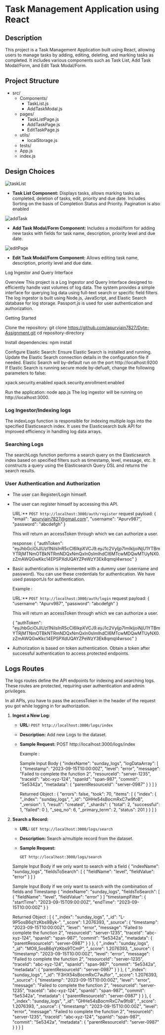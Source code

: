 # Task Management Application using React

## Description

This project is a Task Management Application built using React, allowing users to manage tasks by adding, editing, deleting, and marking tasks as completed. It includes various components such as Task List, Add Task Modal/Form, and Edit Task Modal/Form.

## Project Structure
- src/
  - Components/
    - TaskList.js
    - AddTaskModal.js
  - pages/
    - TaskListPage.js
    - AddTaskPage.js
    - EditTaskPage.js
  - utils/
    - localStorage.js
  - tests/
  - App.js
  - index.js

## Design Choices

![taskList](https://github.com/apurvjain7827/Task-Manager-React/assets/97018481/29e9b1da-0096-425f-9e99-c68372f21b5b)

- **Task List Component:** Displays tasks, allows marking tasks as completed, deletion of tasks, edit, priority and due date. Includes Sorting on the basis of Completion Status and Priority. Pagination is also enabled

![addTask](https://github.com/apurvjain7827/Task-Manager-React/assets/97018481/ffd23e54-7047-4e90-b011-2fcd6d8d9009)

- **Add Task Modal/Form Component:** Includes a modal/form for adding new tasks with fields for task name, description, priority level and due date.

![editPage](https://github.com/apurvjain7827/Task-Manager-React/assets/97018481/a94d8b03-6647-43d5-8a21-317c5d835a37)

- **Edit Task Modal/Form Component:** Allows editing task name, description, priority level and due date.


Log Ingestor and Query Interface

Overview
This project is a Log Ingestor and Query Interface designed to efficiently handle vast volumes of log data. The system provides a simple interface for querying log data using full-text search or specific field filters. The log ingestor is built using Node.js, JavaScript, and Elastic Search database for log storage. Passport.js is used for user authentication and authorization.

Getting Started

Clone the repository:
git clone https://github.com/apurvjain7827/Dyte-Assignment.git
cd repository-directory

Install dependencies:
npm install

Configure Elastic Search:
Ensure Elastic Search is installed and running.
Update the Elastic Search connection details in the configuration file if needed.
Elastic Search will by-default run on the port http://localhost:9200
If Elastic Search is running secure mode by-defualt, change the following parameters to false:

xpack.security.enabled
xpack.security.enrollment.enabled

Run the application:
node app.js
The log ingestor will be running on http://localhost:3000.

### Log Ingestor/Indexing logs

The indexLogs function is responsible for indexing multiple logs into the specified Elasticsearch index. It uses the Elasticsearch bulk API for improved efficiency in handling log data arrays.

### Searching Logs

The searchLogs function performs a search query on the Elasticsearch index based on specified filters such as timestamp, level, message, etc. It constructs a query using the Elasticsearch Query DSL and returns the search results.

### User Authentication and Authorization

- The user can Register/Login himself.
- The user can register himself by accessing this API.

  URL:\*\* `POST http://localhost:3000/auth/register`
  request payload: {
  "email": "apurvjain7827@gmail.com",
  "username": "Apurv987",
  "password": "abcdefgh"
  }

  This will return an accessToken through which we can authorize a user.

  response: {
  "authToken": "eyJhbGciOiJIUzI1NiIsInR5cCI6IkpXVCJ9.eyJ1c2VyIjp7ImlkIjoiNjU1YTBmYTRjMTNmOTBkNTRmNDQxNmQxIn0sImlhdCI6MTcwMDQwMTUyNX0.zZmAWQGwKkc14EPSPXdUQAYZPeWzY3Ek8qmql4wrsoc"
  }

- Basic authentication is implemented with a dummy user (username and password). You can use these credentials for authentication. We have used passportJs for authentication.

  Example :

  URL:\*\* `POST http://localhost:3000/auth/login`
  request payload: {
  "username": "Apurv987",
  "password": "abcdefgh"
  }

  This will return an accessToken through which we can authorize a user.

  {
  "authToken": "eyJhbGciOiJIUzI1NiIsInR5cCI6IkpXVCJ9.eyJ1c2VyIjp7ImlkIjoiNjU1YTBmYTRjMTNmOTBkNTRmNDQxNmQxIn0sImlhdCI6MTcwMDQwMTUyNX0.zZmAWQGwKkc14EPSPXdUQAYZPeWzY3Ek8qmql4wrsoc"
  }

- Authorization is based on token authentication. Obtain a token after successful authentication to access protected endpoints.

## Logs Routes

The logs routes define the API endpoints for indexing and searching logs. These routes are protected, requiring user authentication and admin privileges.

In all APIs, you have to pass the accessToken in the header of the request you got while logging in for authorization.

1. **Ingest a New Log:**

   - **URL:** `POST http://localhost:3000/logs/index`
   - **Description:** Add new Logs to the dataset.
   - **Sample Request:**
     POST http://localhost:3000/logs/index

     Example :

     Sample Input Body
     {
     "indexName": "sunday_logs",
     "logDataArray": [
     {
     "timestamp": "2023-09-15T10:00:00Z",
     "level": "error",
     "message": "Failed to complete the function 2",
     "resourceId": "server-1235",
     "traceId": "abc-xyz-124",
     "spanId": "span-987",
     "commit": "5e5342a",
     "metadata": {
     "parentResourceId": "server-0987"
     }
     }
     ]
     }

     Returned Object :
     {
     "errors": false,
     "took": 70,
     "items": [
     {
     "index": {
     "_index": "sunday_logs",
     "_id": "GHHe54sBocmRxC7w9foB",
     "_version": 1,
     "result": "created",
     "_shards": {
     "total": 2,
     "successful": 1,
     "failed": 0
     },
     "_seq_no": 6,
     "_primary_term": 2,
     "status": 201
     }
     }
     ]
     }

2. **Search a Record:**

   - **URL:** `GET http://localhost:3000/logs/search`
   - **Description:** Search a/multiple record from the dataset.
   - **Sample Request:**

     `GET http://localhost:3000/logs/search`

   Sample Input Body if we only want to search with a field
   {
   "indexName": "sunday_logs",
   "fieldsToSearch": [
   { "fieldName": "level", "fieldValue": "error" }
   ]
   }

   Sample Input Body if we only want to search with the combination of fields and Timestamp
   {
   "indexName": "sunday_logs",
   "fieldsToSearch": [
   { "fieldName": "level", "fieldValue": "error" }
   ]
   "timestampFilter": {
   "startTime": "2023-09-15T09:00:00Z",
   "endTime": "2023-09-15T10:00:00Z"
   }
   }

   Returned Object :
   [
   {
   "_index": "sunday_logs",
   "_id": "L-9P5osB6qYzKbs9Byk-",
   "_score": 1.2076393,
   "_source": {
   "timestamp": "2023-09-15T10:00:00Z",
   "level": "error",
   "message": "Failed to complete the function 2",
   "resourceId": "server-1235",
   "traceId": "abc-xyz-124",
   "spanId": "span-987",
   "commit": "5e5342a",
   "metadata": {
   "parentResourceId": "server-0987"
   }
   }
   },
   {
   "_index": "sunday_logs",
   "_id": "MO9_5osB6qYzKbs9TCmP",
   "_score": 1.2076393,
   "_source": {
   "timestamp": "2023-09-15T10:00:00Z",
   "level": "error",
   "message": "Failed to complete the function 2",
   "resourceId": "server-1235",
   "traceId": "abc-xyz-124",
   "spanId": "span-987",
   "commit": "5e5342a",
   "metadata": {
   "parentResourceId": "server-0987"
   }
   }
   },
   {
   "_index": "sunday_logs",
   "_id": "F3HX54sBocmRxC7wJfor",
   "_score": 1.2076393,
   "_source": {
   "timestamp": "2023-09-15T10:00:00Z",
   "level": "error",
   "message": "Failed to complete the function 2",
   "resourceId": "server-1235",
   "traceId": "abc-xyz-124",
   "spanId": "span-987",
   "commit": "5e5342a",
   "metadata": {
   "parentResourceId": "server-0987"
   }
   }
   },
   {
   "_index": "sunday_logs",
   "_id": "GHHe54sBocmRxC7w9foB",
   "_score": 1.2076393,
   "_source": {
   "timestamp": "2023-09-15T10:00:00Z",
   "level": "error",
   "message": "Failed to complete the function 2",
   "resourceId": "server-1235",
   "traceId": "abc-xyz-124",
   "spanId": "span-987",
   "commit": "5e5342a",
   "metadata": {
   "parentResourceId": "server-0987"
   }
   }
   }
   ]
